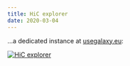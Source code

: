 ```yaml
---
title: HiC explorer
date: 2020-03-04
---
```


...a dedicated instance at [usegalaxy.eu](https://hicexplorer.usegalaxy.eu/):

[![HiC explorer](/use/hic-explorer/hic.png)](https://hicexplorer.usegalaxy.eu/)
